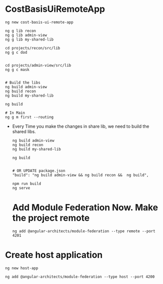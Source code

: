 # CostBasisUiRemoteApp

```
ng new cost-basis-ui-remote-app

ng g lib recon
ng g lib admin-view
ng g lib my-shared-lib

cd projects/recon/src/lib
ng g c dod


cd projects/admin-view/src/lib
ng g c mask


# Build the libs
ng build admin-view
ng build recon
ng build my-shared-lib

ng build

# In Main
ng g m first --routing

```

- Every Time you make the changes in share lib, we need to build the shared libs.

  ```
  ng build admin-view
  ng build recon
  ng build my-shared-lib

  ng build


  # OR UPDATE package.json
  "build": "ng build admin-view && ng build recon &&  ng build",

  npm run build
  ng serve
  ```

  # Add Module Federation Now. Make the project remote

  ```
  ng add @angular-architects/module-federation --type remote --port 4201

  ```

# Create host application

```
ng new host-app

ng add @angular-architects/module-federation --type host --port 4200
```
